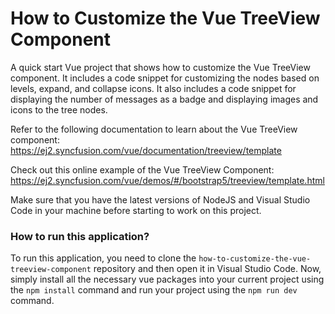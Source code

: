# How to Customize the Vue TreeView Component
A quick start Vue project that shows how to customize the Vue TreeView component. It includes a code snippet for customizing the nodes based on levels, expand, and collapse icons. It also includes a code snippet for displaying the number of messages as a badge and displaying images and icons to the tree nodes.  
 
Refer to the following documentation to learn about the Vue TreeView component: 
https://ej2.syncfusion.com/vue/documentation/treeview/template

Check out this online example of the Vue TreeView Component:
https://ej2.syncfusion.com/vue/demos/#/bootstrap5/treeview/template.html

Make sure that you have the latest versions of NodeJS and Visual Studio Code in your machine before starting to work on this project.

### How to run this application?
To run this application, you need to clone the `how-to-customize-the-vue-treeview-component` repository and then open it in Visual Studio Code. Now, simply install all the necessary vue packages into your current project using the `npm install` command and run your project using the `npm run dev` command.

